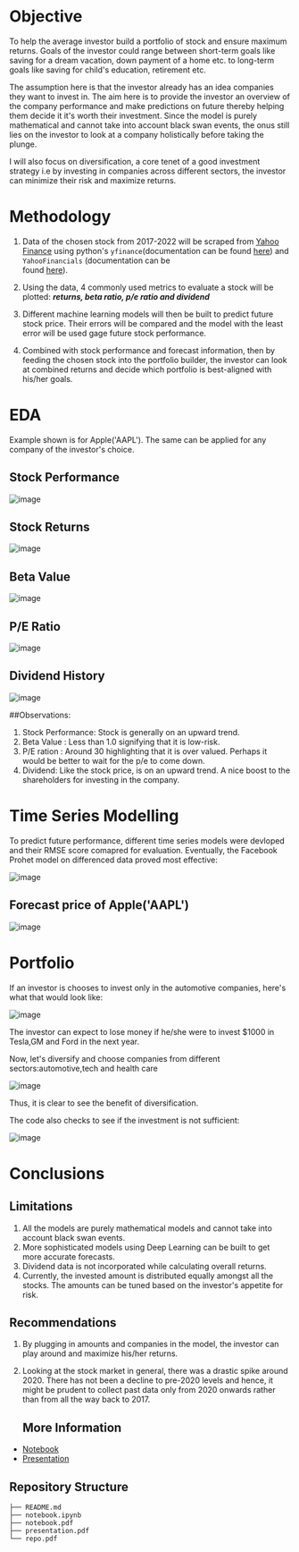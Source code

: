 # Objective

To help the average investor build a portfolio of stock and ensure maximum returns. Goals of the investor could range between short-term goals like saving for a dream vacation, down payment of a home etc. to long-term goals like saving for child's education, retirement etc.

The assumption here is that the investor already has an idea companies they want to invest in. The aim here is to  provide the investor an overview of the company performance and make predictions on future thereby helping them decide it it's worth their investment. Since the model is purely mathematical and cannot take into account black swan events, the onus still lies on the investor to look at a company holistically before taking the plunge.

I will also focus on diversification, a core tenet of a good investment strategy i.e by investing in companies across different sectors, the investor can minimize their risk and maximize returns.

# Methodology

1. Data of the chosen stock from 2017-2022 will be scraped from [Yahoo Finance](https://finance.yahoo.com/)  using python's  `yfinance`(documentation can be found [here](https://aroussi.com/post/python-yahoo-finance)) and `YahooFinancials` (documentation can be    
  found [here](https://pypi.org/project/yahoofinancials/)).

2. Using the data, 4 commonly used metrics to evaluate a stock will be plotted: ***returns, beta ratio, p/e ratio and dividend***

3. Different machine learning models will then be built to predict future stock price. Their errors will be compared and the model with the least error will be used gage future stock performance. 

4. Combined with stock performance and forecast information, then by feeding the chosen stock into the portfolio builder, the investor can look at combined returns and decide which portfolio is best-aligned with his/her goals.

# EDA

Example shown is for Apple('AAPL'). The same can be applied for any company of the investor's choice.

## Stock Performance

![image](https://user-images.githubusercontent.com/108379254/232229357-bbf214bf-d2fa-4d66-a39f-4dba5a51ab96.png)

## Stock Returns

![image](https://user-images.githubusercontent.com/108379254/232229391-1e4d4396-3d5d-4140-ad45-8efd7a1cfbcb.png)

## Beta Value

![image](https://user-images.githubusercontent.com/108379254/232229415-590cc491-1090-4a1a-9f7f-9c0ed61cba72.png)

## P/E Ratio

![image](https://user-images.githubusercontent.com/108379254/232229436-f909a1bf-47f2-4709-99b2-48fc6054647d.png)

## Dividend History

![image](https://user-images.githubusercontent.com/108379254/232229457-5ac85d88-23f9-40b0-a0f7-ed965bff4f36.png)

##Observations:

1. Stock Performance: Stock is generally on an upward trend.
2. Beta Value : Less than 1.0 signifying that it is low-risk.
3. P/E ration : Around 30 highlighting that it is over valued. Perhaps it would be better to wait for the p/e to come down.
4. Dividend: Like the stock price, is on an upward trend. A nice boost to the shareholders for investing in the company.


# Time Series Modelling

To predict future performance, different time series models were devloped and their RMSE score comapred for evaluation. Eventually, the 
Facebook Prohet model on differenced data proved most effective:

![image](https://user-images.githubusercontent.com/108379254/232229507-ab0b77b8-5c77-4c0a-bd27-c66367cd0608.png)

## Forecast price of Apple('AAPL')

![image](https://user-images.githubusercontent.com/108379254/232229544-be67df58-0628-4692-835b-2994398a571e.png)


# Portfolio
If an investor is chooses to invest only in the automotive companies, here's what that would look like:

![image](https://user-images.githubusercontent.com/108379254/232229573-5ccce38b-364c-4116-9987-fa94f91d4623.png)


The investor can expect to lose money if he/she were to invest $1000 in Tesla,GM and Ford in the next year.

Now, let's diversify and choose companies from different sectors:automotive,tech and health care

![image](https://user-images.githubusercontent.com/108379254/232229602-47e2020c-abf5-4d8c-b2fb-9b64fa75524c.png)

Thus, it is clear to see the benefit of diversification.

The code also checks to see if the investment is not sufficient:

![image](https://user-images.githubusercontent.com/108379254/232229697-e5a57c45-bcaa-4c9b-8829-63bb676873f7.png)

# Conclusions

## Limitations

1. All the models are purely mathematical models and cannot take into account black swan events.
2. More sophisticated models using Deep Learning can be built to get more accurate forecasts.
3. Dividend data is not incorporated while calculating overall returns.
4. Currently, the invested amount is distributed equally amongst all the stocks.
   The amounts can be tuned based on the investor's appetite for risk.
   
 ## Recommendations
 
 1. By plugging in amounts and companies in the model, the investor can play around and maximize his/her returns.

2. Looking at the stock market in general, there was a drastic spike around 2020.
   There has not been a decline to pre-2020 levels and hence, it might be prudent to collect past data only
   from 2020 onwards rather than from all the way back to 2017.
   
   ## More Information
 - [Notebook](notebook.ipynb)
 - [Presentation](presentation.pdf)

## Repository Structure

```
├── README.md
├── notebook.ipynb
├── notebook.pdf
├── presentation.pdf 
└── repo.pdf